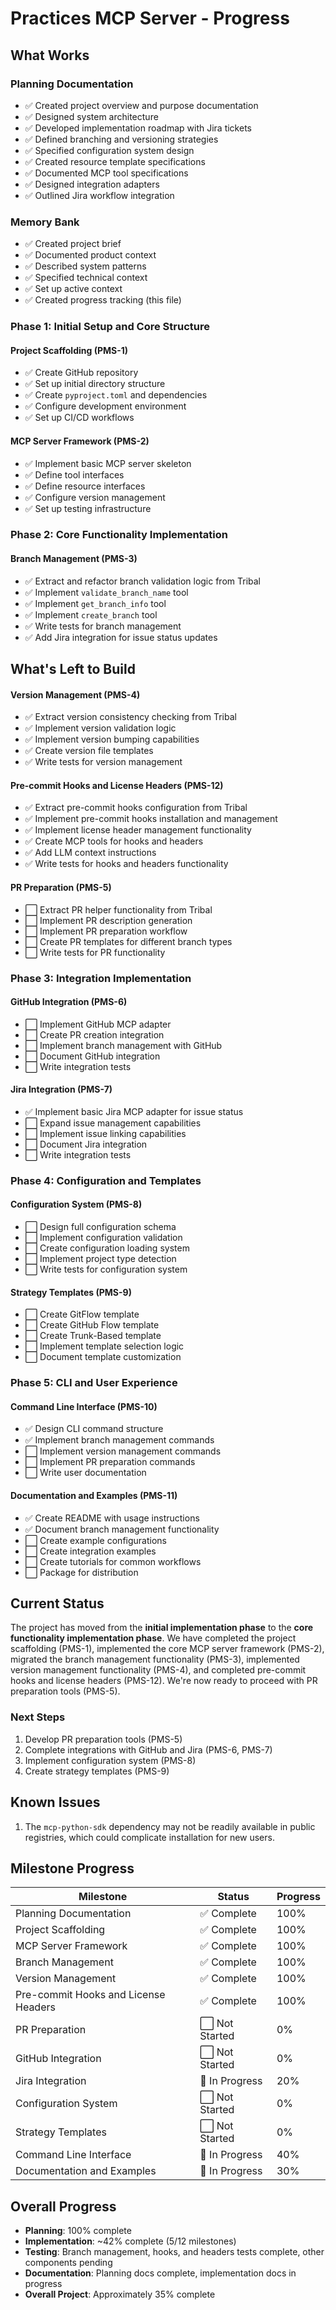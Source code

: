 # Practices MCP Server - Progress

## What Works

### Planning Documentation
- ✅ Created project overview and purpose documentation
- ✅ Designed system architecture
- ✅ Developed implementation roadmap with Jira tickets
- ✅ Defined branching and versioning strategies
- ✅ Specified configuration system design
- ✅ Created resource template specifications
- ✅ Documented MCP tool specifications
- ✅ Designed integration adapters
- ✅ Outlined Jira workflow integration

### Memory Bank
- ✅ Created project brief
- ✅ Documented product context
- ✅ Described system patterns
- ✅ Specified technical context
- ✅ Set up active context
- ✅ Created progress tracking (this file)

### Phase 1: Initial Setup and Core Structure

#### Project Scaffolding (PMS-1)
- ✅ Create GitHub repository
- ✅ Set up initial directory structure
- ✅ Create `pyproject.toml` and dependencies
- ✅ Configure development environment
- ✅ Set up CI/CD workflows

#### MCP Server Framework (PMS-2)
- ✅ Implement basic MCP server skeleton
- ✅ Define tool interfaces
- ✅ Define resource interfaces
- ✅ Configure version management
- ✅ Set up testing infrastructure

### Phase 2: Core Functionality Implementation

#### Branch Management (PMS-3)
- ✅ Extract and refactor branch validation logic from Tribal
- ✅ Implement `validate_branch_name` tool
- ✅ Implement `get_branch_info` tool
- ✅ Implement `create_branch` tool
- ✅ Write tests for branch management
- ✅ Add Jira integration for issue status updates

## What's Left to Build

#### Version Management (PMS-4)
- ✅ Extract version consistency checking from Tribal
- ✅ Implement version validation logic
- ✅ Implement version bumping capabilities
- ✅ Create version file templates
- ✅ Write tests for version management

#### Pre-commit Hooks and License Headers (PMS-12)
- ✅ Extract pre-commit hooks configuration from Tribal
- ✅ Implement pre-commit hooks installation and management
- ✅ Implement license header management functionality
- ✅ Create MCP tools for hooks and headers
- ✅ Add LLM context instructions
- ✅ Write tests for hooks and headers functionality

#### PR Preparation (PMS-5)
- ⬜ Extract PR helper functionality from Tribal
- ⬜ Implement PR description generation
- ⬜ Implement PR preparation workflow
- ⬜ Create PR templates for different branch types
- ⬜ Write tests for PR functionality

### Phase 3: Integration Implementation

#### GitHub Integration (PMS-6)
- ⬜ Implement GitHub MCP adapter
- ⬜ Create PR creation integration
- ⬜ Implement branch management with GitHub
- ⬜ Document GitHub integration
- ⬜ Write integration tests

#### Jira Integration (PMS-7)
- ✅ Implement basic Jira MCP adapter for issue status
- ⬜ Expand issue management capabilities
- ⬜ Implement issue linking capabilities
- ⬜ Document Jira integration
- ⬜ Write integration tests

### Phase 4: Configuration and Templates

#### Configuration System (PMS-8)
- ⬜ Design full configuration schema
- ⬜ Implement configuration validation
- ⬜ Create configuration loading system
- ⬜ Implement project type detection
- ⬜ Write tests for configuration system

#### Strategy Templates (PMS-9)
- ⬜ Create GitFlow template
- ⬜ Create GitHub Flow template
- ⬜ Create Trunk-Based template
- ⬜ Implement template selection logic
- ⬜ Document template customization

### Phase 5: CLI and User Experience

#### Command Line Interface (PMS-10)
- ✅ Design CLI command structure
- ✅ Implement branch management commands
- ⬜ Implement version management commands
- ⬜ Implement PR preparation commands
- ⬜ Write user documentation

#### Documentation and Examples (PMS-11)
- ✅ Create README with usage instructions
- ✅ Document branch management functionality
- ⬜ Create example configurations
- ⬜ Create integration examples
- ⬜ Create tutorials for common workflows
- ⬜ Package for distribution

## Current Status

The project has moved from the **initial implementation phase** to the **core functionality implementation phase**. We have completed the project scaffolding (PMS-1), implemented the core MCP server framework (PMS-2), migrated the branch management functionality (PMS-3), implemented version management functionality (PMS-4), and completed pre-commit hooks and license headers (PMS-12). We're now ready to proceed with PR preparation tools (PMS-5).

### Next Steps

1. Develop PR preparation tools (PMS-5)
2. Complete integrations with GitHub and Jira (PMS-6, PMS-7)
3. Implement configuration system (PMS-8)
4. Create strategy templates (PMS-9)

## Known Issues

1. The `mcp-python-sdk` dependency may not be readily available in public registries, which could complicate installation for new users.

## Milestone Progress

| Milestone | Status | Progress |
|-----------|--------|----------|
| Planning Documentation | ✅ Complete | 100% |
| Project Scaffolding | ✅ Complete | 100% |
| MCP Server Framework | ✅ Complete | 100% |
| Branch Management | ✅ Complete | 100% |
| Version Management | ✅ Complete | 100% |
| Pre-commit Hooks and License Headers | ✅ Complete | 100% |
| PR Preparation | ⬜ Not Started | 0% |
| GitHub Integration | ⬜ Not Started | 0% |
| Jira Integration | 🔄 In Progress | 20% |
| Configuration System | ⬜ Not Started | 0% |
| Strategy Templates | ⬜ Not Started | 0% |
| Command Line Interface | 🔄 In Progress | 40% |
| Documentation and Examples | 🔄 In Progress | 30% |

## Overall Progress

- **Planning**: 100% complete
- **Implementation**: ~42% complete (5/12 milestones)
- **Testing**: Branch management, hooks, and headers tests complete, other components pending
- **Documentation**: Planning docs complete, implementation docs in progress
- **Overall Project**: Approximately 35% complete
